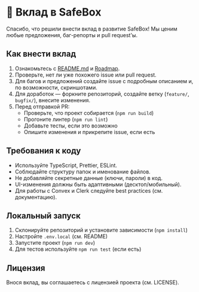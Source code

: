 # 🤝 Вклад в SafeBox

Спасибо, что решили внести вклад в развитие SafeBox! Мы ценим любые предложения, баг-репорты и pull request'ы.

## Как внести вклад

1. Ознакомьтесь с [README.md](./README.md) и [Roadmap](./README.md#roadmap).
2. Проверьте, нет ли уже похожего issue или pull request.
3. Для багов и предложений создайте issue с подробным описанием и, по возможности, скриншотами.
4. Для доработок — форкните репозиторий, создайте ветку (`feature/`, `bugfix/`), внесите изменения.
5. Перед отправкой PR:
   - Проверьте, что проект собирается (`npm run build`)
   - Прогоните линтер (`npm run lint`)
   - Добавьте тесты, если это возможно
   - Опишите изменения и прикрепите issue, если есть

## Требования к коду

- Используйте TypeScript, Prettier, ESLint.
- Соблюдайте структуру папок и именование файлов.
- Не добавляйте секретные данные (ключи, пароли) в код.
- UI-изменения должны быть адаптивными (десктоп/мобильный).
- Для работы с Convex и Clerk следуйте best practices (см. документацию).

## Локальный запуск

1. Склонируйте репозиторий и установите зависимости (`npm install`)
2. Настройте `.env.local` (см. README)
3. Запустите проект (`npm run dev`)
4. Для тестов используйте `npm run test` (если есть)

## Лицензия

Внося вклад, вы соглашаетесь с лицензией проекта (см. LICENSE).